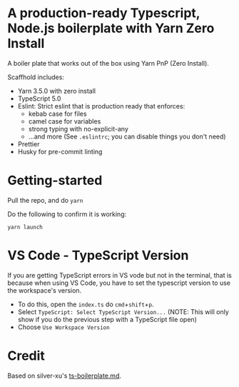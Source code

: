 # A production-ready Typescript, Node.js boilerplate with Yarn Zero Install

A boiler plate that works out of the box using Yarn PnP (Zero Install).

Scaffhold includes:

- Yarn 3.5.0 with zero install
- TypeScript 5.0
- Eslint: Strict eslint that is production ready that enforces:
  - kebab case for files
  - camel case for variables
  - strong typing with no-explicit-any
  - ...and more (See `.eslintrc`; you can disable things you don't need)
- Prettier
- Husky for pre-commit linting

# Getting-started

Pull the repo, and do `yarn`

Do the following to confirm it is working:

```
yarn launch
```

# VS Code - TypeScript Version

If you are getting TypeScript errors in VS vode but not in the terminal, that is because when using VS Code, you have to set the typescript version to use the workspace's version.

- To do this, open the `index.ts` do `cmd`+`shift`+`p`.
- Select `TypeScript: Select TypeScript Version...` (NOTE: This will only show if you do the previous step with a TypeScript file open)
- Choose `Use Workspace Version`

# Credit

Based on silver-xu's [ts-boilerplate.md](https://gist.github.com/silver-xu/1dcceaa14c4f0253d9637d4811948437).
